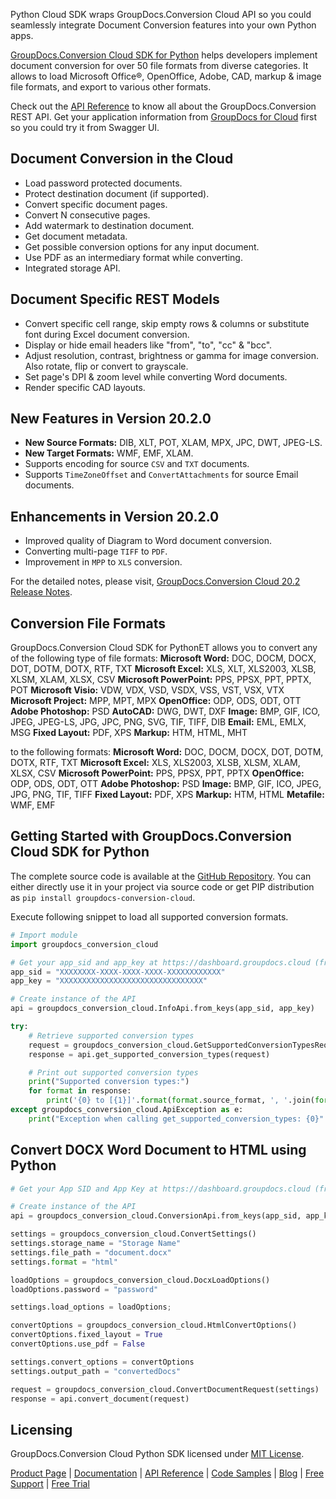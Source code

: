 Python Cloud SDK wraps GroupDocs.Conversion Cloud API so you could seamlessly integrate Document Conversion features into your own Python apps.

[GroupDocs.Conversion Cloud SDK for Python](https://products.groupdocs.cloud/conversion/python) helps developers implement document conversion for over 50 file formats from diverse categories. It allows to load Microsoft Office®, OpenOffice, Adobe, CAD, markup & image file formats, and export to various other formats. 

Check out the [API Reference](https://apireference.groupdocs.cloud/conversion/) to know all about the GroupDocs.Conversion REST API. Get your application information from [GroupDocs for Cloud](https://dashboard.groupdocs.cloud/#/apps) first so you could try it from Swagger UI.

## Document Conversion in the Cloud

- Load password protected documents.
- Protect destination document (if supported).
- Convert specific document pages.
- Convert N consecutive pages.
- Add watermark to destination document.
- Get document metadata.
- Get possible conversion options for any input document.
- Use PDF as an intermediary format while converting.
- Integrated storage API.

## Document Specific REST Models

- Convert specific cell range, skip empty rows & columns or substitute font during Excel document conversion.
- Display or hide email headers like "from", "to", "cc" & "bcc".
- Adjust resolution, contrast, brightness or gamma for image conversion. Also rotate, flip or convert to grayscale.
- Set page's DPI & zoom level while converting Word documents.
- Render specific CAD layouts.

## New Features in Version 20.2.0

- **New Source Formats:** DIB, XLT, POT, XLAM, MPX, JPC, DWT, JPEG-LS.
- **New Target Formats:** WMF, EMF, XLAM.
- Supports encoding for source `CSV` and `TXT` documents.
- Supports `TimeZoneOffset` and `ConvertAttachments` for source Email documents.

## Enhancements in Version 20.2.0

- Improved quality of Diagram to Word document conversion.
- Converting multi-page `TIFF` to `PDF`.
- Improvement in `MPP` to `XLS` conversion.

For the detailed notes, please visit, [GroupDocs.Conversion Cloud 20.2 Release Notes](https://wiki.groupdocs.cloud/conversioncloud/release-notes/2020/groupdocs-conversion-cloud-20-2-release-notes/).

## Conversion File Formats

GroupDocs.Conversion Cloud SDK for PythonET allows you to convert any of the following type of file formats:
**Microsoft Word:** DOC, DOCM, DOCX, DOT, DOTM, DOTX, RTF, TXT
**Microsoft Excel:** XLS, XLT, XLS2003, XLSB, XLSM, XLAM, XLSX, CSV
**Microsoft PowerPoint:** PPS, PPSX, PPT, PPTX, POT
**Microsoft Visio:** VDW, VDX, VSD, VSDX, VSS, VST, VSX, VTX
**Microsoft Project:** MPP, MPT, MPX
**OpenOffice:** ODP, ODS, ODT, OTT
**Adobe Photoshop:** PSD
**AutoCAD:** DWG, DWT, DXF
**Image:** BMP, GIF, ICO, JPEG, JPEG-LS, JPG, JPC, PNG, SVG, TIF, TIFF, DIB
**Email:** EML, EMLX, MSG
**Fixed Layout:** PDF, XPS
**Markup:** HTM, HTML, MHT

to the following formats:
**Microsoft Word:** DOC, DOCM, DOCX, DOT, DOTM, DOTX, RTF, TXT
**Microsoft Excel:** XLS, XLS2003, XLSB, XLSM, XLAM, XLSX, CSV
**Microsoft PowerPoint:** PPS, PPSX, PPT, PPTX
**OpenOffice:** ODP, ODS, ODT, OTT
**Adobe Photoshop:** PSD
**Image:** BMP, GIF, ICO, JPEG, JPG, PNG, TIF, TIFF
**Fixed Layout:** PDF, XPS
**Markup:** HTM, HTML
**Metafile:** WMF, EMF

## Getting Started with GroupDocs.Conversion Cloud SDK for Python

The complete source code is available at the [GitHub Repository](https://github.com/groupdocs-conversion-cloud/groupdocs-conversion-cloud-python). You can either directly use it in your project via source code or get PIP distribution as `pip install groupdocs-conversion-cloud`.


Execute following snippet to load all supported conversion formats.

```python
# Import module
import groupdocs_conversion_cloud

# Get your app_sid and app_key at https://dashboard.groupdocs.cloud (free registration is required).
app_sid = "XXXXXXXX-XXXX-XXXX-XXXX-XXXXXXXXXXXX"
app_key = "XXXXXXXXXXXXXXXXXXXXXXXXXXXXXXXX"

# Create instance of the API
api = groupdocs_conversion_cloud.InfoApi.from_keys(app_sid, app_key)

try:
    # Retrieve supported conversion types
    request = groupdocs_conversion_cloud.GetSupportedConversionTypesRequest()
    response = api.get_supported_conversion_types(request)

    # Print out supported conversion types
    print("Supported conversion types:")
    for format in response:
        print('{0} to [{1}]'.format(format.source_format, ', '.join(format.target_formats)))
except groupdocs_conversion_cloud.ApiException as e:
    print("Exception when calling get_supported_conversion_types: {0}".format(e.message))
```

## Convert DOCX Word Document to HTML using Python

```python
# Get your App SID and App Key at https://dashboard.groupdocs.cloud (free registration is required).

# Create instance of the API
api = groupdocs_conversion_cloud.ConversionApi.from_keys(app_sid, app_key)

settings = groupdocs_conversion_cloud.ConvertSettings()
settings.storage_name = "Storage Name"
settings.file_path = "document.docx"
settings.format = "html"

loadOptions = groupdocs_conversion_cloud.DocxLoadOptions()
loadOptions.password = "password"

settings.load_options = loadOptions;

convertOptions = groupdocs_conversion_cloud.HtmlConvertOptions()
convertOptions.fixed_layout = True
convertOptions.use_pdf = False

settings.convert_options = convertOptions
settings.output_path = "convertedDocs"

request = groupdocs_conversion_cloud.ConvertDocumentRequest(settings)
response = api.convert_document(request)
```

## Licensing

GroupDocs.Conversion Cloud Python SDK licensed under [MIT License](http://github.com/groupdocs-conversion-cloud/groupdocs-conversion-cloud-python/LICENSE).

[Product Page](https://products.groupdocs.cloud/conversion/python) | [Documentation](https://wiki.groupdocs.cloud/conversioncloud/) | [API Reference](https://apireference.groupdocs.cloud/conversion/) | [Code Samples](https://github.com/groupdocs-conversion-cloud/groupdocs-conversion-cloud-python) | [Blog](https://blog.groupdocs.cloud/category/conversion/) | [Free Support](https://forum.groupdocs.cloud/c/conversion) | [Free Trial](https://dashboard.groupdocs.cloud/#/apps)
